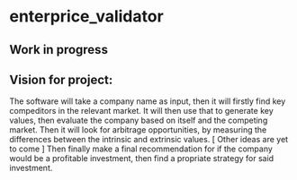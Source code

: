 # enterprice_validator


## Work in progress

## Vision for project: 
The software will take a company name as input, then it will firstly find key compeditors in the relevant market.
It will then use that to generate key values, then evaluate the company based on itself and the competing market.
Then it will look for arbitrage opportunities, by measuring the differences between the intrinsic and extrinsic values.
[ Other ideas are yet to come ]
Then finally make a final recommendation for if the company would be a profitable investment, then find a propriate strategy for said investment.  
